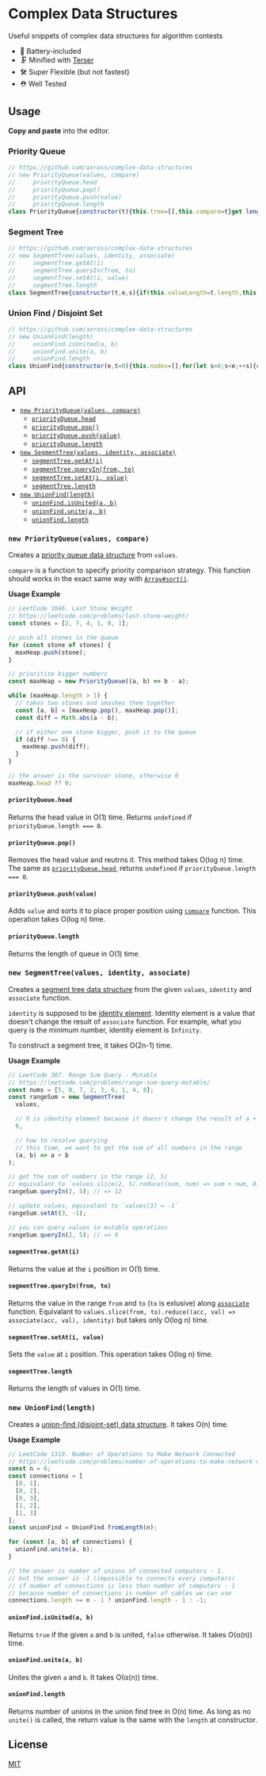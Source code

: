 # Complex Data Structures

Useful snippets of complex data structures for algorithm contests

- 🔋 Battery-included
- 🗜 Minified with [Terser](https://terser.org/)
- 🛠 Super Flexible (but not fastest)
- ⛑ Well Tested

## Usage

**Copy and paste** into the editor.

### Priority Queue

```js
// https://github.com/axross/complex-data-structures
// new PriorityQueue(values, compare)
//     priorityQueue.head
//     priorityQueue.pop()
//     priorityQueue.push(value)
//     priorityQueue.length
class PriorityQueue{constructor(t){this.tree=[],this.compare=t}get length(){return this.tree.length}get head(){return this.tree.length>0?this.tree[0]:void 0}pop(){if(this.length<=1)return this.tree.shift();const t=this.head;this.tree[0]=this.tree.pop();let e=0;for(;e<this.tree.length;){const t=2*e+1,r=2*e+2;let h=e;if(t<this.tree.length&&this.compare(this.tree[t],this.tree[h])<0&&(h=t),r<this.tree.length&&this.compare(this.tree[r],this.tree[h])<0&&(h=r),e===h)break;[this.tree[e],this.tree[h]]=[this.tree[h],this.tree[e]],e=h}return t}push(t){this.tree.push(t);let e=this.tree.length-1;for(;e>0;){const t=e-1>>1;if(this.compare(this.tree[e],this.tree[t])>=0)break;[this.tree[e],this.tree[t]]=[this.tree[t],this.tree[e]],e=t}}}
```

### Segment Tree

```js
// https://github.com/axross/complex-data-structures
// new SegmentTree(values, identity, associate)
//     segmentTree.getAt(i)
//     segmentTree.queryIn(from, to)
//     segmentTree.setAt(i, value)
//     segmentTree.length
class SegmentTree{constructor(t,e,s){if(this.valueLength=t.length,this.identity=e,this.associate=s,0===t.length)this.tree=[];else{const h=2**Math.ceil(Math.log2(t.length))*2-1,i=[];for(let s=0;s<=h>>1;++s)i[(h>>1)+s]=s<t.length?t[s]:e;for(let t=(h>>1)-1;t>=0;--t)i[t]=s(i[2*t+1],i[2*t+2]);this.tree=i}}get length(){return this.valueLength}getAt(t){return this.tree[t+(this.tree.length>>1)]}queryIn(t,e){let s=this.identity;const h=[[0,0,1+(this.tree.length>>1)]];for(;h.length>0;){const[i,r,n]=h.pop();r>=t&&n<=e?s=this.associate(s,this.tree[i]):r>=e||n<t||i>this.tree.length>>1||h.push([2*i+1,r,r+n>>1],[2*i+2,r+n>>1,n])}return s}setAt(t,e){const s=t+(this.tree.length>>1);this.tree[s]=e;let h=s-1>>1;for(;h>=0;)this.tree[h]=this.associate(this.tree[2*h+1],this.tree[2*h+2]),h=h-1>>1}}
```

### Union Find / Disjoint Set

```js
// https://github.com/axross/complex-data-structures
// new UnionFind(length)
//     unionFind.isUnited(a, b)
//     unionFind.unite(a, b)
//     unionFind.length
class UnionFind{constructor(e,t=0){this.nodes=[];for(let s=0;s<e;++s){const e={size:1};e.parent=e,this.nodes[s+t]=e}}get length(){return this.nodes.reduce((e,t)=>t.parent===t?e+1:e,0)}isUnited(e,t){return this.getRepresentative(this.nodes[e])===this.getRepresentative(this.nodes[t])}unite(e,t){const s=this.getRepresentative(this.nodes[e]),n=this.getRepresentative(this.nodes[t]);let i,r;s.size>=n.size?(i=s,r=n):(i=n,r=s),r.parent=i,i.size+=r.size,r.size=1}getRepresentative(e){return e.parent===e?e:(e.parent=this.getRepresentative(e.parent),e.parent)}}
```

## API

- [`new PriorityQueue(values, compare)`](#new-priorityqueuevalues-compare)
  - [`priorityQueue.head`](#priorityqueuehead)
  - [`priorityQueue.pop()`](#priorityqueuepop)
  - [`priorityQueue.push(value)`](#priorityqueuepushvalue)
  - [`priorityQueue.length`](#priorityqueuelength)
- [`new SegmentTree(values, identity, associate)`](#new-segmenttreevalues-identity-associate)
  - [`segmentTree.getAt(i)`](#segmenttreegetati)
  - [`segmentTree.queryIn(from, to)`](#segmenttreequeryinfrom-to)
  - [`segmentTree.setAt(i, value)`](#segmenttreesetati-value)
  - [`segmentTree.length`](#segmenttreelength)
- [`new UnionFind(length)`](#new-unionfindlength)
  - [`unionFind.isUnited(a, b)`](#unionfindisuniteda-b)
  - [`unionFind.unite(a, b)`](#unionfindunitea-b)
  - [`unionFind.length`](#unionfindlength)

### `new PriorityQueue(values, compare)`

Creates a [priority queue data structure](https://en.wikipedia.org/wiki/Priority_queue) from `values`.

`compare` is a function to specify priority comparison strategy. This function should works in the exact same way with [`Array#sort()`](https://developer.mozilla.org/en-US/docs/Web/JavaScript/Reference/Global_Objects/Array/sort).

**Usage Example**

```js
// LeetCode 1046. Last Stone Weight
// https://leetcode.com/problems/last-stone-weight/
const stones = [2, 7, 4, 1, 8, 1];

// push all stones in the queue
for (const stone of stones) {
  maxHeap.push(stone);
}

// prioritize bigger numbers
const maxHeap = new PriorityQueue((a, b) => b - a);

while (maxHeap.length > 1) {
  // takes two stones and smashes them together
  const [a, b] = [maxHeap.pop(), maxHeap.pop()];
  const diff = Math.abs(a - b);

  // if either one stone bigger, push it to the queue
  if (diff !== 0) {
    maxHeap.push(diff);
  }
}

// the answer is the survivor stone, otherwise 0
maxHeap.head ?? 0;
```

#### `priorityQueue.head`

Returns the head value in O(1) time. Returns `undefined` if `priorityQueue.length === 0`.

#### `priorityQueue.pop()`

Removes the head value and reutrns it. This method takes O(log n) time. The same as [`priorityQueue.head`](#priorityqueuehead), returns `undefined` if `priorityQueue.length === 0`.

#### `priorityQueue.push(value)`

Adds `value` and sorts it to place proper position using [`compare`](#new-priorityqueuevalues-compare) function. This operation takes O(log n) time.

#### `priorityQueue.length`

Returns the length of queue in O(1) time.

### `new SegmentTree(values, identity, associate)`

Creates a [segment tree data structure](https://en.wikipedia.org/wiki/Segment_tree) from the given `values`, `identity` and `associate` function.

`identity` is supposed to be [identity element](https://en.wikipedia.org/wiki/Identity_element). Identity element is a value that doesn't change the result of `associate` function. For example, what you query is the minimum number, identity element is `Infinity`.

To construct a segment tree, it takes O(2n-1) time.

**Usage Example**

```js
// LeetCode 307. Range Sum Query - Mutable
// https://leetcode.com/problems/range-sum-query-mutable/
const nums = [5, 0, 7, 2, 3, 6, 1, 4, 8];
const rangeSum = new SegmentTree(
  values,

  // 0 is identity element because it doesn't change the result of a + b
  0,

  // how to resolve querying
  // this time, we want to get the sum of all numbers in the range
  (a, b) => a + b
);

// get the sum of numbers in the range [2, 5)
// equivalant to `values.slice(2, 5).reduce((sum, num) => sum + num, 0)`
rangeSum.queryIn(2, 5); // => 12

// update values, equivalant to `values[3] = -1`
rangeSum.setAt(3, -1);

// you can query values in mutable operations
rangeSum.queryIn(2, 5); // => 9
```

#### `segmentTree.getAt(i)`

Returns the value at the `i` position in O(1) time.

#### `segmentTree.queryIn(from, to)`

Returns the value in the range `from` and `to` (`to` is exlusive) along [`associate`](#new-segmenttreevalues-identity-associate) function. Equivalant to `values.slice(from, to).reduce((acc, val) => associate(acc, val), identity)` but takes only O(log n) time.

#### `segmentTree.setAt(i, value)`

Sets the `value` at `i` position. This operation takes O(log n) time.

#### `segmentTree.length`

Returns the length of values in O(1) time.

### `new UnionFind(length)`

Creates a [union-find (disjoint-set) data structure](https://en.wikipedia.org/wiki/Disjoint-set_data_structure). It takes O(n) time.

**Usage Example**

```js
// LeetCode 1319. Number of Operations to Make Network Connected
// https://leetcode.com/problems/number-of-operations-to-make-network-connected/
const n = 6;
const connections = [
  [0, 1],
  [0, 2],
  [0, 3],
  [1, 2],
  [1, 3]
];
const unionFind = UnionFind.fromLength(n);

for (const [a, b] of connections) {
  unionFind.unite(a, b);
}

// the answer is number of unions of connected computers - 1.
// but the answer is -1 (impossible to connects every computers)
// if number of connections is less than number of computers - 1
// because number of connections is number of cables we can use
connections.length >= n - 1 ? unionFind.length - 1 : -1;
```

#### `unionFind.isUnited(a, b)`

Returns `true` if the given `a` and `b` is united, `false` otherwise. It takes O(α(n)) time.

#### `unionFind.unite(a, b)`

Unites the given `a` and `b`. It takes O(α(n)) time.

#### `unionFind.length`

Returns number of unions in the union find tree in O(n) time. As long as no `unite()` is called, the return value is the same with the `length` at constructor.

## License

[MIT](LICENSE)
